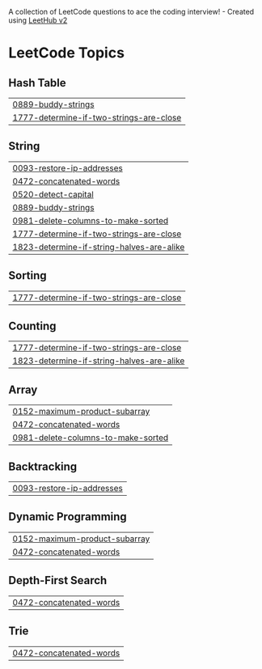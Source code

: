 A collection of LeetCode questions to ace the coding interview! - Created using [LeetHub v2](https://github.com/arunbhardwaj/LeetHub-2.0)
<!---LeetCode Topics Start-->
# LeetCode Topics
## Hash Table
|  |
| ------- |
| [0889-buddy-strings](https://github.com/adityapandey51/CPP_Zero_Se_Hero/tree/master/0889-buddy-strings) |
| [1777-determine-if-two-strings-are-close](https://github.com/adityapandey51/CPP_Zero_Se_Hero/tree/master/1777-determine-if-two-strings-are-close) |
## String
|  |
| ------- |
| [0093-restore-ip-addresses](https://github.com/adityapandey51/CPP_Zero_Se_Hero/tree/master/0093-restore-ip-addresses) |
| [0472-concatenated-words](https://github.com/adityapandey51/CPP_Zero_Se_Hero/tree/master/0472-concatenated-words) |
| [0520-detect-capital](https://github.com/adityapandey51/CPP_Zero_Se_Hero/tree/master/0520-detect-capital) |
| [0889-buddy-strings](https://github.com/adityapandey51/CPP_Zero_Se_Hero/tree/master/0889-buddy-strings) |
| [0981-delete-columns-to-make-sorted](https://github.com/adityapandey51/CPP_Zero_Se_Hero/tree/master/0981-delete-columns-to-make-sorted) |
| [1777-determine-if-two-strings-are-close](https://github.com/adityapandey51/CPP_Zero_Se_Hero/tree/master/1777-determine-if-two-strings-are-close) |
| [1823-determine-if-string-halves-are-alike](https://github.com/adityapandey51/CPP_Zero_Se_Hero/tree/master/1823-determine-if-string-halves-are-alike) |
## Sorting
|  |
| ------- |
| [1777-determine-if-two-strings-are-close](https://github.com/adityapandey51/CPP_Zero_Se_Hero/tree/master/1777-determine-if-two-strings-are-close) |
## Counting
|  |
| ------- |
| [1777-determine-if-two-strings-are-close](https://github.com/adityapandey51/CPP_Zero_Se_Hero/tree/master/1777-determine-if-two-strings-are-close) |
| [1823-determine-if-string-halves-are-alike](https://github.com/adityapandey51/CPP_Zero_Se_Hero/tree/master/1823-determine-if-string-halves-are-alike) |
## Array
|  |
| ------- |
| [0152-maximum-product-subarray](https://github.com/adityapandey51/CPP_Zero_Se_Hero/tree/master/0152-maximum-product-subarray) |
| [0472-concatenated-words](https://github.com/adityapandey51/CPP_Zero_Se_Hero/tree/master/0472-concatenated-words) |
| [0981-delete-columns-to-make-sorted](https://github.com/adityapandey51/CPP_Zero_Se_Hero/tree/master/0981-delete-columns-to-make-sorted) |
## Backtracking
|  |
| ------- |
| [0093-restore-ip-addresses](https://github.com/adityapandey51/CPP_Zero_Se_Hero/tree/master/0093-restore-ip-addresses) |
## Dynamic Programming
|  |
| ------- |
| [0152-maximum-product-subarray](https://github.com/adityapandey51/CPP_Zero_Se_Hero/tree/master/0152-maximum-product-subarray) |
| [0472-concatenated-words](https://github.com/adityapandey51/CPP_Zero_Se_Hero/tree/master/0472-concatenated-words) |
## Depth-First Search
|  |
| ------- |
| [0472-concatenated-words](https://github.com/adityapandey51/CPP_Zero_Se_Hero/tree/master/0472-concatenated-words) |
## Trie
|  |
| ------- |
| [0472-concatenated-words](https://github.com/adityapandey51/CPP_Zero_Se_Hero/tree/master/0472-concatenated-words) |
<!---LeetCode Topics End-->